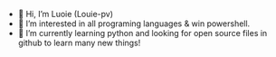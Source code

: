 - 👋 Hi, I’m Luoie (Louie-pv)
- 👀 I’m interested in all programing languages & win powershell.
- 🌱 I’m currently learning python and looking for open source files in github to learn many new things!

<!---
Louie-pv/Louie-pv is a ✨ special ✨ repository because its `README.md` (this file) appears on your GitHub profile.
You can click the Preview link to take a look at your changes.
--->
